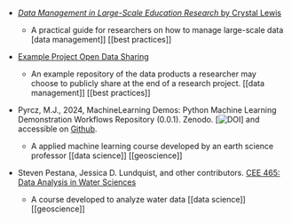 - [_Data Management in Large-Scale Education Research_ by Crystal Lewis](https://datamgmtinedresearch.com/)
	- A practical guide for researchers on how to manage large-scale data
[data management]] [[best practices]]

- [Example Project Open Data Sharing](https://osf.io/59gte/)
	- An example repository of the data products a researcher may choose to publicly share at the end of a research project.
[[data management]] [[best practices]]

- Pyrcz, M.J., 2024, MachineLearning Demos: Python Machine Learning Demonstration Workflows Repository (0.0.1). Zenodo. [![DOI](https://zenodo.org/badge/862519860.svg)] and accessible on [Github](https://geostatsguy.github.io/MachineLearningDemos_Book/intro.html).
	- A applied machine learning course developed by an earth science professor
[[data science]] [[geoscience]]

- Steven Pestana, Jessica D. Lundquist, and other contributors. [CEE 465: Data Analysis in Water Sciences](https://mountain-hydrology-research-group.github.io/data-analysis/intro.html) 
	- A course developed to analyze water data
[[data science]] [[geoscience]]